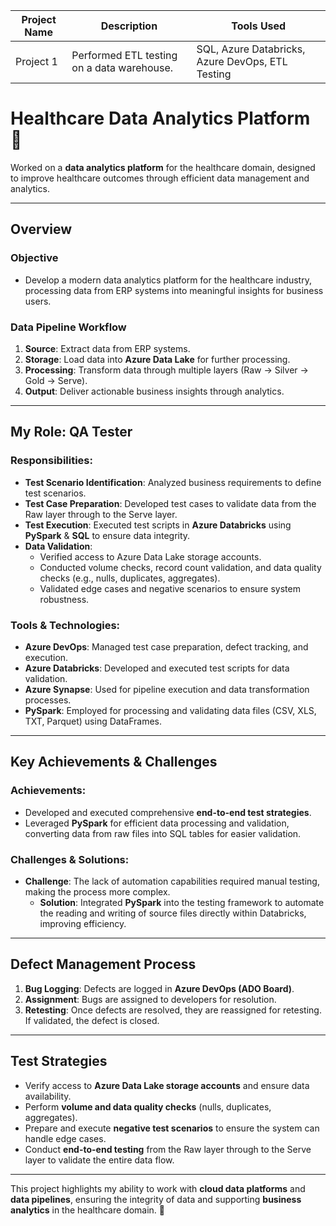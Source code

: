| Project Name | Description                                          | Tools Used                        |
|--------------|------------------------------------------------------|-----------------------------------|
| Project 1    | Performed ETL testing on a data warehouse.           | SQL, Azure Databricks, Azure DevOps, ETL Testing |

# Healthcare Data Analytics Platform 🌟

Worked on a **data analytics platform** for the healthcare domain, designed to improve healthcare outcomes through efficient data management and analytics.

---

## Overview  
### Objective  
- Develop a modern data analytics platform for the healthcare industry, processing data from ERP systems into meaningful insights for business users.

### Data Pipeline Workflow  
1. **Source**: Extract data from ERP systems.  
2. **Storage**: Load data into **Azure Data Lake** for further processing.  
3. **Processing**: Transform data through multiple layers (Raw → Silver → Gold → Serve).  
4. **Output**: Deliver actionable business insights through analytics.

---

## My Role: QA Tester  

### Responsibilities:  
- **Test Scenario Identification**: Analyzed business requirements to define test scenarios.  
- **Test Case Preparation**: Developed test cases to validate data from the Raw layer through to the Serve layer.  
- **Test Execution**: Executed test scripts in **Azure Databricks** using **PySpark** & **SQL** to ensure data integrity.  
- **Data Validation**:  
  - Verified access to Azure Data Lake storage accounts.  
  - Conducted volume checks, record count validation, and data quality checks (e.g., nulls, duplicates, aggregates).  
  - Validated edge cases and negative scenarios to ensure system robustness.

### Tools & Technologies:  
- **Azure DevOps**: Managed test case preparation, defect tracking, and execution.  
- **Azure Databricks**: Developed and executed test scripts for data validation.  
- **Azure Synapse**: Used for pipeline execution and data transformation processes.  
- **PySpark**: Employed for processing and validating data files (CSV, XLS, TXT, Parquet) using DataFrames.

---

## Key Achievements & Challenges  

### Achievements:  
- Developed and executed comprehensive **end-to-end test strategies**.  
- Leveraged **PySpark** for efficient data processing and validation, converting data from raw files into SQL tables for easier validation.

### Challenges & Solutions:  
- **Challenge**: The lack of automation capabilities required manual testing, making the process more complex.  
  - **Solution**: Integrated **PySpark** into the testing framework to automate the reading and writing of source files directly within Databricks, improving efficiency.

---

## Defect Management Process  
1. **Bug Logging**: Defects are logged in **Azure DevOps (ADO Board)**.  
2. **Assignment**: Bugs are assigned to developers for resolution.  
3. **Retesting**: Once defects are resolved, they are reassigned for retesting. If validated, the defect is closed.

---

## Test Strategies  
- Verify access to **Azure Data Lake storage accounts** and ensure data availability.  
- Perform **volume and data quality checks** (nulls, duplicates, aggregates).  
- Prepare and execute **negative test scenarios** to ensure the system can handle edge cases.  
- Conduct **end-to-end testing** from the Raw layer through to the Serve layer to validate the entire data flow.

---

This project highlights my ability to work with **cloud data platforms** and **data pipelines**, ensuring the integrity of data and supporting **business analytics** in the healthcare domain. 🚀
